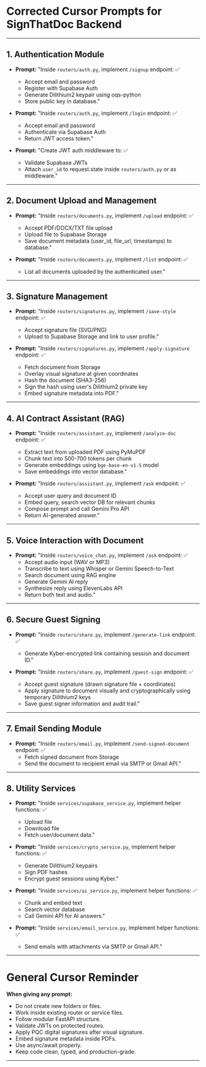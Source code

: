 # Corrected Cursor Prompts for SignThatDoc Backend

---

## 1. Authentication Module

- **Prompt:** "Inside `routers/auth.py`, implement `/signup` endpoint: ✅
  - Accept email and password
  - Register with Supabase Auth
  - Generate Dilithium2 keypair using oqs-python
  - Store public key in database."

- **Prompt:** "Inside `routers/auth.py`, implement `/login` endpoint: ✅
  - Accept email and password
  - Authenticate via Supabase Auth
  - Return JWT access token."

- **Prompt:** "Create JWT auth middleware to: ✅
  - Validate Supabase JWTs
  - Attach `user_id` to request.state inside `routers/auth.py` or as middleware."

---

## 2. Document Upload and Management

- **Prompt:** "Inside `routers/documents.py`, implement `/upload` endpoint: ✅
  - Accept PDF/DOCX/TXT file upload
  - Upload file to Supabase Storage
  - Save document metadata (user_id, file_url, timestamps) to database."

- **Prompt:** "Inside `routers/documents.py`, implement `/list` endpoint: ✅
  - List all documents uploaded by the authenticated user."

---

## 3. Signature Management

- **Prompt:** "Inside `routers/signatures.py`, implement `/save-style` endpoint: ✅
  - Accept signature file (SVG/PNG)
  - Upload to Supabase Storage and link to user profile."

- **Prompt:** "Inside `routers/signatures.py`, implement `/apply-signature` endpoint: ✅
  - Fetch document from Storage
  - Overlay visual signature at given coordinates
  - Hash the document (SHA3-256)
  - Sign the hash using user's Dilithium2 private key
  - Embed signature metadata into PDF."

---

## 4. AI Contract Assistant (RAG)

- **Prompt:** "Inside `routers/assistant.py`, implement `/analyze-doc` endpoint: ✅
  - Extract text from uploaded PDF using PyMuPDF
  - Chunk text into 500-700 tokens per chunk
  - Generate embeddings using `bge-base-en-v1.5` model
  - Save embeddings into vector database."

- **Prompt:** "Inside `routers/assistant.py`, implement `/ask` endpoint: ✅
  - Accept user query and document ID
  - Embed query, search vector DB for relevant chunks
  - Compose prompt and call Gemini Pro API
  - Return AI-generated answer."

---

## 5. Voice Interaction with Document

- **Prompt:** "Inside `routers/voice_chat.py`, implement `/ask` endpoint: ✅
  - Accept audio input (WAV or MP3)
  - Transcribe to text using Whisper or Gemini Speech-to-Text
  - Search document using RAG engine
  - Generate Gemini AI reply
  - Synthesize reply using ElevenLabs API
  - Return both text and audio."

---

## 6. Secure Guest Signing

- **Prompt:** "Inside `routers/share.py`, implement `/generate-link` endpoint: ✅
  - Generate Kyber-encrypted link containing session and document ID."

- **Prompt:** "Inside `routers/share.py`, implement `/guest-sign` endpoint: ✅
  - Accept guest signature (drawn signature file + coordinates)
  - Apply signature to document visually and cryptographically using temporary Dilithium2 keys
  - Save guest signer information and audit trail."

---

## 7. Email Sending Module

- **Prompt:** "Inside `routers/email.py`, implement `/send-signed-document` endpoint: ✅
  - Fetch signed document from Storage
  - Send the document to recipient email via SMTP or Gmail API."

---

## 8. Utility Services

- **Prompt:** "Inside `services/supabase_service.py`, implement helper functions: ✅
  - Upload file
  - Download file
  - Fetch user/document data."

- **Prompt:** "Inside `services/crypto_service.py`, implement helper functions: ✅
  - Generate Dilithium2 keypairs
  - Sign PDF hashes
  - Encrypt guest sessions using Kyber."

- **Prompt:** "Inside `services/ai_service.py`, implement helper functions: ✅
  - Chunk and embed text
  - Search vector database
  - Call Gemini API for AI answers."

- **Prompt:** "Inside `services/email_service.py`, implement helper functions: ✅
  - Send emails with attachments via SMTP or Gmail API."

---

# General Cursor Reminder

**When giving any prompt:**
- Do not create new folders or files.
- Work inside existing router or service files.
- Follow modular FastAPI structure.
- Validate JWTs on protected routes.
- Apply PQC digital signatures after visual signature.
- Embed signature metadata inside PDFs.
- Use async/await properly.
- Keep code clean, typed, and production-grade.

---

